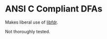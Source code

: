 # ANSI C Compliant DFAs

Makes liberal use of [libfdr](https://github.com/josborn8/libfdr).

Not thoroughly tested.
